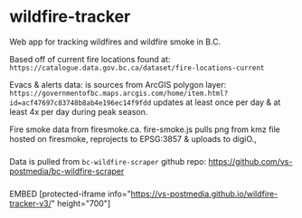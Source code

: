  # wildfire-tracker
 Web app for tracking wildfires and wildfire smoke in B.C.

Based off of current fire locations found at: `https://catalogue.data.gov.bc.ca/dataset/fire-locations-current`

Evacs & alerts data: is sources from ArcGIS polygon layer: `https://governmentofbc.maps.arcgis.com/home/item.html?id=acf47697c83748b8ab4e196ec14f9fdd` updates at least once per day & at least 4x per day during peak season.

Fire smoke data from firesmoke.ca.
fire-smoke.js pulls png from kmz file hosted on firesmoke, reprojects to EPSG:3857 & uploads to digiO.,

### 
Data is pulled from `bc-wildfire-scraper` github repo: https://github.com/vs-postmedia/bc-wildfire-scraper



###
EMBED
[protected-iframe info="https://vs-postmedia.github.io/wildfire-tracker-v3/" height="700"]
